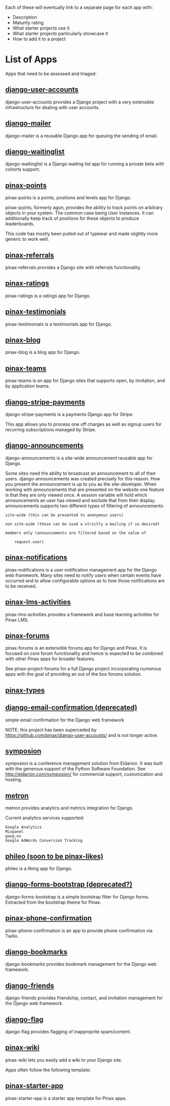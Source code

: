 Each of these will eventually link to a separate page for each app with:

* Description
* Maturity rating
* What starter projects use it
* What starter projects particularly showcase it
* How to add it to a project

# List of Apps

Apps that need to be assessed and triaged:

## [django-user-accounts](https://github.com/pinax/django-user-accounts)
django-user-accounts provides a Django project with a very extensible infrastructure for dealing with user accounts.
## [django-mailer](https://github.com/pinax/django-mailer)
django-mailer is a reusable Django app for queuing the sending of email.
## [django-waitinglist](https://github.com/pinax/django-waitinglist)
django-waitinglist is a Django waiting list app for running a private beta with cohorts support.
## [pinax-points](https://github.com/pinax/pinax-points)
pinax-points is a points, positions and levels app for Django.

pinax-points, formerly agon, provides the ability to track points on arbitrary objects in your system. The common case being User instances. It can additionally keep track of positions for these objects to produce leaderboards.

This code has mostly been pulled out of typewar and made slightly more generic to work well.
## [pinax-referrals](https://github.com/pinax/pinax-referrals)
pinax-referrals provides a Django site with referrals functionality.
## [pinax-ratings](https://github.com/pinax/pinax-ratings)
pinax-ratings is a ratings app for Django.
## [pinax-testimonials](https://github.com/pinax/pinax-testimonials)
pinax-testimonials is a testimonials app for Django.
## [pinax-blog](https://github.com/pinax/pinax-blog)
pinax-blog is a blog app for Django.
## [pinax-teams](https://github.com/pinax/pinax-teams)
pinax-teams is an app for Django sites that supports open, by invitation, and by application teams.
## [django-stripe-payments](https://github.com/pinax/django-stripe-payments)
django-stripe-payments is a payments Django app for Stripe.

This app allows you to process one off charges as well as signup users for recurring subscriptions managed by Stripe.
## [django-announcements](https://github.com/pinax/django-announcements)
django-announcements is a site-wide announcement reusable app for Django.

Some sites need the ability to broadcast an announcement to all of their users. django-announcements was created precisely for this reason. How you present the announcement is up to you as the site-developer. When working with announcements that are presented on the website one feature is that they are only viewed once. A session variable will hold which announcements an user has viewed and exclude that from their display. announcements supports two different types of filtering of announcements:

    site-wide (this can be presented to anonymous users)

    non site-wide (these can be used a strictly a mailing if so desired)

    members only (announcements are filtered based on the value of

        request.user)

## [pinax-notifications](https://github.com/pinax/pinax-notifications)
pinax-notifications is a user notification management app for the Django web framework. Many sites need to notify users when certain events have occurred and to allow configurable options as to how those notifications are to be received.
## [pinax-lms-activities](https://github.com/pinax/pinax-lms-activities)
pinax-lms-activities provides a framework and base learning activities for Pinax LMS.
## [pinax-forums](https://github.com/pinax/pinax-forums)
pinax-forums is an extensible forums app for Django and Pinax. It is focused on core forum functionality and hence is expected to be combined with other Pinax apps for broader features.

See pinax-project-forums for a full Django project incorporating numerous apps with the goal of providing an out of the box forums solution.
## [pinax-types](https://github.com/pinax/pinax-types)

## [django-email-confirmation (deprecated)](https://github.com/pinax/django-email-confirmation)
simple email confirmation for the Django web framework 

NOTE: this project has been superceded by https://github.com/pinax/django-user-accounts/ and is not longer active.
## [symposion](https://github.com/pinax/symposion)
symposion is a conference management solution from Eldarion. It was built with the generous support of the Python Software Foundation. See http://eldarion.com/symposion/ for commercial support, customization and hosting.
## [metron](https://github.com/pinax/metron)
metron provides analytics and metrics integration for Django.

Current analytics services supported:

    Google Analytics
    Mixpanel
    gaug.es
    Google AdWords Conversion Tracking

## [phileo (soon to be pinax-likes)](https://github.com/pinax/phileo)
phileo is a liking app for Django.
## [django-forms-bootstrap (deprecated?)](https://github.com/pinax/django-forms-bootstrap)
django-forms-bootstrap is a simple bootstrap filter for Django forms. Extracted from the bootstrap theme for Pinax.
## [pinax-phone-confirmation](https://github.com/pinax/pinax-phone-confirmation)
pinax-phone-confirmation is an app to provide phone confirmation via Twilio.
## [django-bookmarks](https://github.com/pinax/django-bookmarks)
django-bookmarks provides bookmark management for the Django web framework.
## [django-friends](https://github.com/pinax/django-friends)
django-friends provides friendship, contact, and invitation management for the Django web framework.
## [django-flag](https://github.com/pinax/django-flag)
django-flag provides flagging of inapproprite spam/content.
## [pinax-wiki](https://github.com/pinax/pinax-wiki)
pinax-wiki lets you easily add a wiki to your Django site.

Apps often follow the following template:

## [pinax-starter-app](https://github.com/pinax/pinax-starter-app)
pinax-starter-app is a starter app template for Pinax apps.
